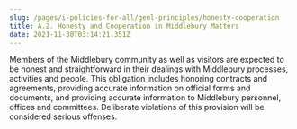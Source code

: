 ```yaml
---
slug: /pages/i-policies-for-all/genl-principles/honesty-cooperation
title: A.2. Honesty and Cooperation in Middlebury Matters
date: 2021-11-30T03:14:21.351Z
---
```


Members of the Middlebury community as well as visitors are expected to be honest and straightforward in their dealings with Middlebury processes, activities and people.  This obligation includes honoring contracts and agreements, providing accurate information on official forms and documents, and providing accurate information to Middlebury personnel, offices and committees.  Deliberate violations of this provision will be considered serious offenses. 